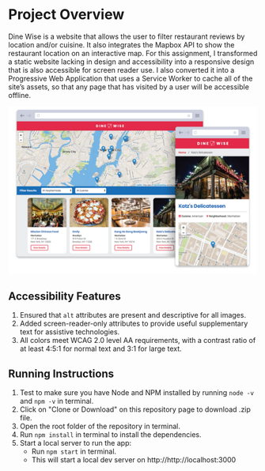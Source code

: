 # Project Overview
Dine Wise is a website that allows the user to filter restaurant reviews by location and/or cuisine. It also integrates the Mapbox API to show the restaurant location on an interactive map. For this assignment, I transformed a static website lacking in design and accessibility into a responsive design that is also accessible for screen reader use. I also converted it into a Progressive Web Application that uses a Service Worker to cache all of the site’s assets, so that any page that has visited by a user will be accessible offline.

![Screenshot of Dine Wise](img/dinewise_screenshot.jpg)

## Accessibility Features
1.	Ensured that `alt` attributes are present and descriptive for all images.
2.	Added screen-reader-only attributes to provide useful supplementary text for assistive technologies.
3.	All colors meet WCAG 2.0 level AA requirements, with a contrast ratio of at least 4:5:1 for normal text and 3:1 for large text.


## Running Instructions
1.	Test to make sure you have Node and NPM installed by running `node -v` and `npm -v` in terminal.
2.	Click on "Clone or Download" on this repository page to download .zip file.
3.	Open the root folder of the repository in terminal.
4.	Run `npm install` in terminal to install the dependencies.
5.	Start a local server to run the app:
    -	Run `npm start` in terminal.
    -	This will start a local dev server on http://http://localhost:3000
